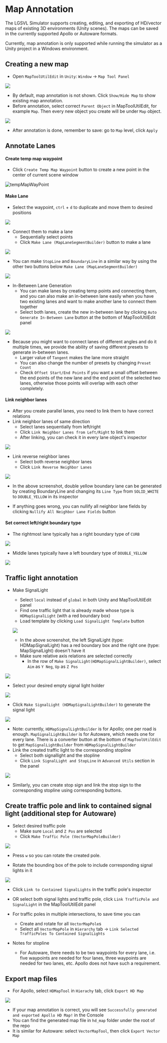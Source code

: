 # Map Annotation

The LGSVL Simulator supports creating, editing, and exporting of HD/vector maps of existing 3D environments (Unity scenes). The maps can be saved in the currently supported Apollo or Autoware formats.

Currently, map annotation is only supported while running the simulator as a Unity project in a Windows environment.



## Creating a new map

- Open `MapToolUtilEdit` in `Unity`: `Window` -> `Map Tool Panel`

![](images/annotation-window-menu.png)

- By default, map annotation is not shown. Click `Show/Hide Map` to show existing map annotation.
- Before annotation, select correct `Parent Object` in MapToolUtilEdit, for example `Map`. Then every new object you create will be under `Map` object.	

![](images/annotation-mapToolPanel.PNG)
- After annotation is done, remember to save: go to `Map` level, click `Apply` 


## Annotate Lanes
#### Create temp map waypoint
- Click `Create Temp Map Waypoint` button to create a new point in the center of current scene window

![tempMapWayPoint](images/annotation-tempWayPoint.PNG)

#### Make Lane

- Select the waypoint, `ctrl` + `d` to duplicate and move them to desired positions

![](images/annotation-threeWayPoints.PNG)
- Connect them to make a lane
  - Sequentially select points
  - Click `Make Lane (MapLaneSegmentBuilder)` button to make a lane

![](images/annotation-makeLane.PNG)
- You can make `StopLine` and `BoundaryLine` in a similar way by using the other two buttons below `Make Lane (MapLaneSegmentBuilder)`

![](images/annotation-stopLine+boundaryLine.PNG)

- In-Between Lane Generation
  - You can make lanes by creating temp points and connecting them, and you can also make an in-between lane easily when you have two existing lanes and want to make another lane to connect them together
  - Select both lanes, create the new in-between lane by clicking `Auto Generate In-Between Lane` button at the bottom of MapToolUtilEdit panel

![](images/annotation-makeInBetweenLane.PNG)

  - Because you might want to connect lanes of different angles and do it multiple times, we provide the ability of saving different presets to generate in-between lanes. 
    - Larger value of `Tangent` makes the lane more straight
    - You can also change the number of presets by changing `Preset Count`
    - Check `Offset Start/End Points` if you want a small offset between the end points of the new lane and the end point of the selected two lanes, otherwise those points will overlap with each other completely.

#### Link neighbor lanes
  - After you create parallel lanes, you need to link them to have correct relations 
  - Link neighbor lanes of same direction
    - Select lanes sequentially from left/right
    - Click `Link Neighbor Lanes from Left/Right` to link them
    - After linking, you can check it in every lane object's inspector

  ![](images/annotation-neighborLaneLink.PNG)

  - Link reverse neighbor lanes
    - Select both reverse neighbor lanes
    - Click `Link Reverse Neighbor Lanes`

  ![](images/annotation-reverseNeighborLaneLink.PNG)

  - In the above screenshot, double yellow boundary lane can be generated by creating BoundaryLine and changing its `Line Type` from `SOLID_WHITE` to `DOUBLE_YELLOW` in its inspector

  - If anything goes wrong, you can nullify all neighbor lane fields by clicking `Nullify All Neighbor Lane Fields` button

#### Set correct left/right boundary type
  - The rightmost lane typically has a right boundary type of `CURB`

  ![](images/annotation-boundary-CURB.PNG)

  - Middle lanes typically have a left boundary type of `DOUBLE_YELLOW`

![](images/annotation-boundary-DoubleYellow.PNG)


## Traffic light annotation
- Make SignalLight
  - Select `local` instead of `global` in both Unity and MapToolUtilEdit panel
  - Find one traffic light that is already made whose type is `HDMapSignalLight` (with a red boundary box)
  - Load template by clicking `Load SignalLight Template` button

  ![](images/annotation-load-SignalLight-Template.PNG)

  - In the above screenshot, the left SignalLight (type: HDMapSignalLight) has a red boundary box and the right one (type: MapSignalLight) doesn't have it
  - Make sure relative axis relations are selected correctly
    - In the row of `Make SignalLight(HDMapSignalLightBuilder)`, select `Aim` as `Y Neg`, `Up` as `Z Pos`

![](images/annotation-set_axis.PNG)

  - Select your desired empty signal light holder

![](images/annotation-select-empty-signal-holder.PNG)

  - Click `Make SignalLight (HDMapSignalLightBuilder)` to generate the signal light

![](images/annotation-apply-signalLight.PNG)

  - Note: currently, `HDMapSignalLightBuilder` is for Apollo; one per road is enough. `MapSignalLightBuilder` is for Autoware, which needs one for every lane. There is a converter button at the bottom of `MapToolUtilEdit` to get `MapSignalLightBuilder` from `HDMapSignalLightBuilder`
- Link the created traffic light to the corresponding stopline
  - Select both signallight and the stopline
  - Click `Link SignalLight and StopLine` in `Advanced Utils` section in the panel

![](images/annotation-link-signallight-stopline.PNG)

- Similarly, you can create stop sign and link the stop sign to the corresponding stopline using corresponding buttons.


## Create traffic pole and link to contained signal light (additional step for Autoware)

- Select desired traffic pole 
  - Make sure `Local` and `Z Pos` are selected
  - Click `Make Traffic Pole (VectorMapPoleBuilder)`

![](images/annotation-create-trafficpole.PNG)

  - Press `w` so you can rotate the created pole.

- Rotate the bounding box of the pole to include corresponding signal lights in it

![](images/annotation-traffic-pole-after-rotation.PNG)

  - Click `Link to Contained SignalLights` in the traffic pole's inspector
  - OR select both signal lights and traffic pole, click `Link TrafficPole and SignalLight` in the MapToolUtilEdit panel
- For traffic poles in multiple intersections, to save time you can
  - Create and rotate for all `VectorMapPole`s
  - Select all `VectorMapPole` in `Hierarchy` tab -> `Link Selected TrafficPoles To Contained SignalLights`
- Notes for stopline

  - For Autoware, there needs to be two waypoints for every lane, i.e. five waypoints are needed for four lanes, three waypoints are needed for two lanes, etc. Apollo does not have such a requirement. 

## Export map files
- For Apollo, select `HDMapTool` in `Hierachy` tab, click `Export HD Map`

![](images/annotation-exportHDMap.PNG)
  - If your map annotation is correct, you will see `Successfully generated and exported Apollo HD Map!` in the Console
  - You can find the generated map file in `hd_map` folder under the root of the repo
- It is similar for Autoware: select `VectorMapTool`, then click `Export Vector Map`



